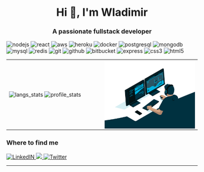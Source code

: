 <h1 align="center">Hi 👋, I'm Wladimir</h1>
<h3 align="center">A passionate fullstack developer</h3>

<p>
  <img height="45" src="https://devicon.dev/devicon.git/icons/nodejs/nodejs-original.svg" alt="nodejs"/>
  <img height="45" src="https://devicon.dev/devicon.git/icons/react/react-original.svg" alt="react"/>
  <img height="45" src="https://devicon.dev/devicon.git/icons/amazonwebservices/amazonwebservices-original.svg" alt="aws"/>
  <img height="45" src="https://devicon.dev/devicon.git/icons/heroku/heroku-original.svg" alt="heroku"/>
  <img height="45" src="https://devicon.dev/devicon.git/icons/docker/docker-original.svg" alt="docker"/>
  <img height="45" src="https://devicon.dev/devicon.git/icons/postgresql/postgresql-original.svg" alt="postgresql"/>
  <img height="45" src="https://devicon.dev/devicon.git/icons/mongodb/mongodb-original.svg" alt="mongodb"/>
  <img height="45" src="https://devicon.dev/devicon.git/icons/mysql/mysql-original.svg" alt="mysql"/>
  <img height="45" src="https://devicon.dev/devicon.git/icons/redis/redis-original.svg" alt="redis"/>
  <img height="45" src="https://devicon.dev/devicon.git/icons/git/git-original.svg" alt="git"/>
  <img height="45" src="https://devicon.dev/devicon.git/icons/github/github-original.svg" alt="github"/>
  <img height="45" src="https://devicon.dev/devicon.git/icons/bitbucket/bitbucket-original.svg" alt="bitbucket"/>
  <img height="45" src="https://devicon.dev/devicon.git/icons/express/express-original.svg" alt="express"/>
  <img height="45" src="https://devicon.dev/devicon.git/icons/css3/css3-original.svg" alt="css3"/>
  <img height="45" src="https://devicon.dev/devicon.git/icons/html5/html5-original.svg" alt="html5"/>
</p>

<table>
<tr>
  <td width="50%">
    <img src="https://github-readme-stats.vercel.app/api/top-langs/?username=wladimirgrf&layout=compact&hide_border=true" alt="langs_stats" />
    <img src="https://github-readme-stats.vercel.app/api?username=wladimirgrf&show_icons=true&hide_border=true" alt="profile_stats" />
  </td>
  <td width="50%"><img align="right" alt="GIF" src=".github/assets/coding.gif"  /></td>
</tr>
<table>

<h3>Where to find me</h3>
<p>
  <a href="https://www.linkedin.com/in/wladimir-filho">
    <img alt="LinkedIN" src="https://img.shields.io/badge/LinkedIn-0077B5?style=for-the-badge&logo=linkedin&logoColor=white" />
  </a>
  <a href="https://www.hackerrank.com/wladimirgrf">
    <img src="https://img.shields.io/badge/-Hackerrank-2EC866?style=for-the-badge&logo=HackerRank&logoColor=white" />
  </a>
   <a href="https://twitter.com/wladimirgrf">
     <img alt="Twitter" src="https://img.shields.io/badge/twitter-%231DA1F2.svg?&style=for-the-badge&logo=twitter&logoColor=white" />
  </a>
</p>


-----------------

<p align="center">
  

</p>
